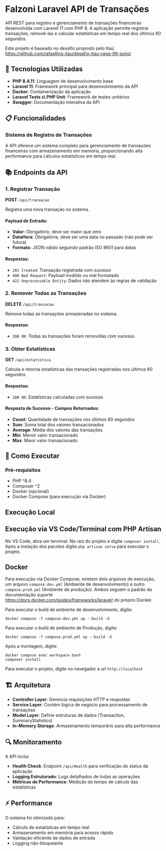 # Falzoni Laravel API de Transações

API REST para registro e gerenciamento de transações financeiras desenvolvida com Laravel 11 com PHP 8. A aplicação permite registrar transações, removê-las e calcular estatísticas em tempo real dos últimos 60 segundos.

Este projeto é baseado no desafio proposto pelo Itaú: https://github.com/rafaellins-itau/desafio-itau-vaga-99-junior

## 🚀 Tecnologias Utilizadas

- **PHP 8.4.11**: Linguagem de desenvolvimento base
- **Laravel 11**: Framework principal para desenvolvimento da API
- **Docker**: Containerização da aplicação
- **Laravel Tests c\ PHP Unit**: Framework de testes unitários
- **Swagger**: Documentação interativa da API

## 📋 Funcionalidades

### Sistema de Registro de Transações

A API oferece um sistema completo para gerenciamento de transações financeiras com armazenamento em memória, proporcionando alta performance para cálculos estatísticos em tempo real.

## 📚 Endpoints da API

### 1. Registrar Transação
**POST** `/api/transacao`

Registra uma nova transação no sistema.

#### Payload de Entrada:
- **Valor**: Obrigatório, deve ser maior que zero
- **DataHora**: Obrigatória, deve ser uma data no passado (não pode ser futura)
- **Formato**: JSON válido seguindo padrão ISO 8601 para datas

#### Respostas:
- `201 Created`: Transação registrada com sucesso
- `400 Bad Request`: Payload inválido ou mal formatado
- `422 Unprocessable Entity`: Dados não atendem às regras de validação

### 2. Remover Todas as Transações
**DELETE** `/api/transacao`

Remove todas as transações armazenadas no sistema.

#### Respostas:
- `200 OK`: Todas as transações foram removidas com sucesso

### 3. Obter Estatísticas
**GET** `/api/estatistica`

Calcula e retorna estatísticas das transações registradas nos últimos 60 segundos.

#### Respostas:
- `200 OK`: Estatísticas calculadas com sucesso

#### Resposta de Sucesso - Campos Retornados:
- **Count**: Quantidade de transações nos últimos 60 segundos
- **Sum**: Soma total dos valores transacionados
- **Average**: Média dos valores das transações
- **Min**: Menor valor transacionado
- **Max**: Maior valor transacionado

## 🔧 Como Executar

### Pré-requisitos
- PHP ^8.4
- Composer ^2
- Docker (opcional)
- Docker Compose (para execução via Docker)

## Execução Local

## Execução via VS Code/Terminal com PHP Artisan

No VS Code, abra um terminal. Na raiz do projeto e digite `composer install`. Após a instação dos pacotes digite `php artisan serve` para executar o projeto.

## Docker
Para execução via Docker Compose, existem dois arquivos de execução, um arquivo `compose.dev.yml` (Ambiente de desenvolvimento) e outro `compose.prod.yml` (Ambiente de produção). Ambos seguem o padrão da documentação suporte https://docs.docker.com/guides/frameworks/laravel/ do próprio Docker.

Para executar o build de ambiente de desenvolvimento, digite:

 `docker compose -f compose.dev.yml up --build -d`

Para executar o build de ambiente de Produção, digite:

 `docker compose -f compose.prod.yml up --build -d`

Após a montagem, digite:
```
docker compose exec workspace bash
composer install
```

Para executar o projeto, digite no navegador a url `http://localhost`

## 🏗️ Arquitetura

- **Controller Layer**: Gerencia requisições HTTP e respostas
- **Service Layer**: Contém lógica de negócio para processamento de transações
- **Model Layer**: Define estruturas de dados (Transaction, SummaryStatistics)
- **In-Memory Storage**: Armazenamento temporário para alta performance

## 🔍 Monitoramento

A API inclui:
- **Health Check**: Endpoint `/api/Health` para verificação do status da aplicação
- **Logging Estruturado**: Logs detalhados de todas as operações
- **Métricas de Performance**: Medição do tempo de cálculo das estatísticas

## ⚡ Performance

O sistema foi otimizado para:
- Cálculo de estatísticas em tempo real
- Armazenamento em memória para acesso rápido
- Validação eficiente de dados de entrada
- Logging não-bloqueante
